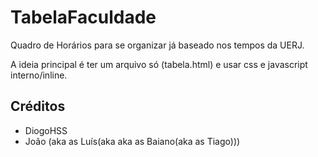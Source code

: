 # TabelaFaculdade

Quadro de Horários para se organizar já baseado nos tempos da UERJ.

A ideia principal é ter um arquivo só (tabela.html) e usar css e javascript interno/inline.

## Créditos

* DiogoHSS
* João (aka as Luís(aka aka as Baiano(aka as Tiago)))
